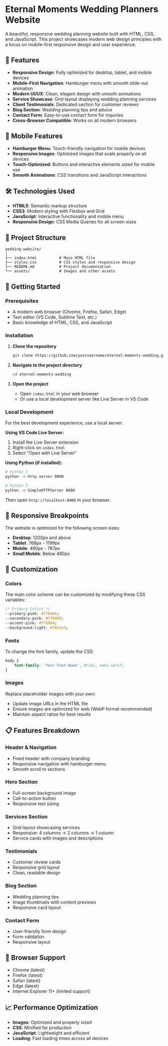 # Eternal Moments Wedding Planners Website

A beautiful, responsive wedding planning website built with HTML, CSS, and JavaScript. This project showcases modern web design principles with a focus on mobile-first responsive design and user experience.

## 🌟 Features

- **Responsive Design**: Fully optimized for desktop, tablet, and mobile devices
- **Mobile-First Navigation**: Hamburger menu with smooth slide-out animation
- **Modern UI/UX**: Clean, elegant design with smooth animations
- **Service Showcase**: Grid layout displaying wedding planning services
- **Client Testimonials**: Dedicated section for customer reviews
- **Blog Section**: Wedding planning tips and advice
- **Contact Form**: Easy-to-use contact form for inquiries
- **Cross-Browser Compatible**: Works on all modern browsers

## 📱 Mobile Features

- **Hamburger Menu**: Touch-friendly navigation for mobile devices
- **Responsive Images**: Optimized images that scale properly on all devices
- **Touch-Optimized**: Buttons and interactive elements sized for mobile use
- **Smooth Animations**: CSS transitions and JavaScript interactions

## 🛠️ Technologies Used

- **HTML5**: Semantic markup structure
- **CSS3**: Modern styling with Flexbox and Grid
- **JavaScript**: Interactive functionality and mobile menu
- **Responsive Design**: CSS Media Queries for all screen sizes

## 📂 Project Structure

```
wedding-website/
│
├── index.html          # Main HTML file
├── styles.css          # CSS styles and responsive design
├── README.md           # Project documentation
└── assets/             # Images and other assets
```

## 🚀 Getting Started

### Prerequisites

- A modern web browser (Chrome, Firefox, Safari, Edge)
- Text editor (VS Code, Sublime Text, etc.)
- Basic knowledge of HTML, CSS, and JavaScript

### Installation

1. **Clone the repository**
   ```bash
   git clone https://github.com/yourusername/eternal-moments-wedding.git
   ```

2. **Navigate to the project directory**
   ```bash
   cd eternal-moments-wedding
   ```

3. **Open the project**
   - Open `index.html` in your web browser
   - Or use a local development server like Live Server in VS Code

### Local Development

For the best development experience, use a local server:

**Using VS Code Live Server:**
1. Install the Live Server extension
2. Right-click on `index.html`
3. Select "Open with Live Server"

**Using Python (if installed):**
```bash
# Python 3
python -m http.server 8000

# Python 2
python -m SimpleHTTPServer 8000
```

Then open `http://localhost:8000` in your browser.

## 📱 Responsive Breakpoints

The website is optimized for the following screen sizes:

- **Desktop**: 1200px and above
- **Tablet**: 768px - 1199px
- **Mobile**: 480px - 767px
- **Small Mobile**: Below 480px

## 🎨 Customization

### Colors

The main color scheme can be customized by modifying these CSS variables:

```css
/* Primary Colors */
--primary-pink: #ff6666;
--secondary-pink: #ff9999;
--accent-pink: #ff69b4;
--background-light: #f8e5e5;
```

### Fonts

To change the font family, update the CSS:

```css
body {
    font-family: 'Your-Font-Name', Arial, sans-serif;
}
```

### Images

Replace placeholder images with your own:
- Update image URLs in the HTML file
- Ensure images are optimized for web (WebP format recommended)
- Maintain aspect ratios for best results

## 📋 Features Breakdown

### Header & Navigation
- Fixed header with company branding
- Responsive navigation with hamburger menu
- Smooth scroll to sections

### Hero Section
- Full-screen background image
- Call-to-action button
- Responsive text sizing

### Services Section
- Grid layout showcasing services
- Responsive: 4 columns → 2 columns → 1 column
- Service cards with images and descriptions

### Testimonials
- Customer review cards
- Responsive grid layout
- Clean, readable design

### Blog Section
- Wedding planning tips
- Image thumbnails with content previews
- Responsive card layout

### Contact Form
- User-friendly form design
- Form validation
- Responsive layout

## 🔧 Browser Support

- Chrome (latest)
- Firefox (latest)
- Safari (latest)
- Edge (latest)
- Internet Explorer 11+ (limited support)

## 📈 Performance Optimization

- **Images**: Optimized and properly sized
- **CSS**: Minified for production
- **JavaScript**: Lightweight and efficient
- **Loading**: Fast loading times across all devices



